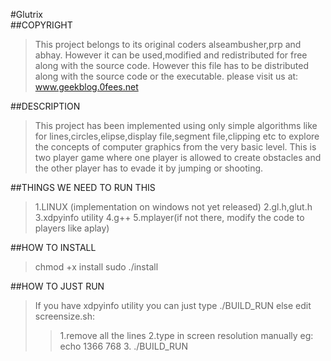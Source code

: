 #Glutrix  
##COPYRIGHT
> This project belongs to its original coders alseambusher,prp and 
> abhay. However it can be used,modified and redistributed for 
> free along with the source code. However this file has to be 
> distributed along with the source code or the executable.
> please visit us at: www.geekblog.0fees.net  

##DESCRIPTION
> This project has been implemented using only simple algorithms
> like for lines,circles,elipse,display file,segment file,clipping
> etc to explore the concepts of computer graphics from the very 
> basic level.
> This is two player game where one player is allowed to create
> obstacles and the other player has to evade it by jumping or 
> shooting.  

##THINGS WE NEED TO RUN THIS
> 1.LINUX (implementation on windows not yet released)
> 2.gl.h,glut.h
> 3.xdpyinfo utility
> 4.g++
> 5.mplayer(if not there, modify the code to players like aplay)

##HOW TO INSTALL
> chmod +x install
> sudo ./install

##HOW TO JUST RUN
> If you have xdpyinfo utility you can just type
> ./BUILD\_RUN
> else edit screensize.sh:
>> 1.remove all the lines
>> 2.type in screen resolution manually eg: echo 1366 768
>> 3. ./BUILD\_RUN
